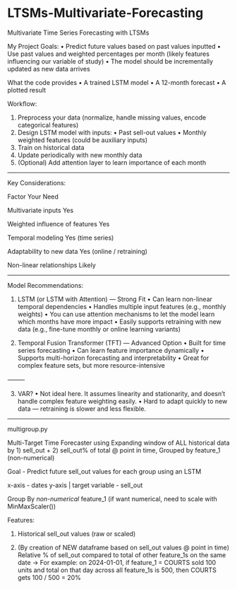 # LTSMs-Multivariate-Forecasting
Multivariate Time Series Forecasting with LTSMs

My Project Goals:
 • Predict future values based on past values inputted
 • Use past values and weighted percentages per month (likely features influencing our variable of study)
 • The model should be incrementally updated as new data arrives
 
What the code provides
 • A trained LSTM model
 • A 12-month forecast
 • A plotted result

Workflow:
 1. Preprocess your data (normalize, handle missing values, encode categorical features)
 2. Design LSTM model with inputs:
 • Past sell-out values
 • Monthly weighted features (could be auxiliary inputs)
 3. Train on historical data
 4. Update periodically with new monthly data
 5. (Optional) Add attention layer to learn importance of each month
-------------------
Key Considerations:

Factor Your Need

Multivariate inputs Yes

Weighted influence of features Yes

Temporal modeling Yes (time series)

Adaptability to new data Yes (online / retraining)

Non-linear relationships Likely

-------------------
Model Recommendations:

1. LSTM (or LSTM with Attention) — Strong Fit
 • Can learn non-linear temporal dependencies
 • Handles multiple input features (e.g., monthly weights)
 • You can use attention mechanisms to let the model learn which months have more impact
 • Easily supports retraining with new data (e.g., fine-tune monthly or online learning variants)

2. Temporal Fusion Transformer (TFT) — Advanced Option
 • Built for time series forecasting
 • Can learn feature importance dynamically
 • Supports multi-horizon forecasting and interpretability
 • Great for complex feature sets, but more resource-intensive

⸻

3. VAR?
 • Not ideal here. It assumes linearity and stationarity, and doesn’t handle complex feature weighting easily.
 • Hard to adapt quickly to new data — retraining is slower and less flexible.

---------------------
multigroup.py

Multi-Target Time Forecaster using Expanding window of ALL historical data by 1) sell_out + 2) sell_out% of total @ point in time, Grouped by feature_1 (non-numerical)

Goal - Predict future sell_out values for each group using an LSTM

x-axis - dates
y-axis | target variable - sell_out

Group By
*non-numerical* feature_1 (if want numerical, need to scale with MinMaxScaler())

Features:

1. Historical sell_out values (raw or scaled)

2. (By creation of NEW dataframe based on sell_out values @ point in time) Relative % of sell_out compared to total of other feature_1s on the same date
→ For example: on 2024-01-01, if feature_1 = COURTS sold 100 units and total on that day across all feature_1s is 500, then COURTS gets 100 / 500 = 20%

